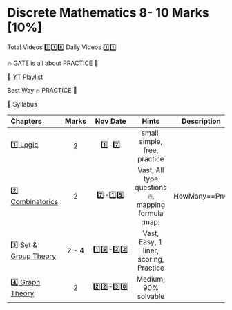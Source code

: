 # Discrete Mathematics 8- 10 Marks [10%]

Total Videos :three::one::eight:
Daily Videos :one::one:

 :fire: GATE is all about PRACTICE :crossed_fingers:

[:movie_camera: YT Playlist](https://www.youtube.com/playlist?list=PLC36xJgs4dxEYmhzVBW7nBdftFZ4xmiF1)

Best Way :fire: PRACTICE :dart:

:deciduous_tree: Syllabus

|Chapters            | Marks| Nov Date |Hints | Description |
|:---                |:---: |:---:|:---:  |:---:        |
[:one: Logic](1.Logic/Logic.md)  |2     |:one:_-_:seven:|small, simple, free, practice |
[:two: Combinatorics](2.Combinatorics/Combinatorics.md)      |2     |:seven:_-_:one::five:|Vast, All type questions :fire:, mapping formula :map: | HowMany==PnC
[:three: Set & Group Theory](3.SetTheory/Set.md) |2 - 4  |:one::five:_-_:two::two:|Vast, Easy, 1 liner, scoring, Practice
[:four: Graph Theory](4.GraphTheory/Graph.md)       |2     |:two::two:_-_:three::zero:|Medium, 90% solvable
